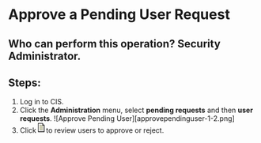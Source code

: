 # Approve a Pending User Request
## Who can perform this operation? Security Administrator.
## Steps:
1. Log in to CIS.
2. Click the **Administration** menu, select **pending requests** and then **user requests**.
![Approve Pending User][approvependinguser-1-2.png]
3. Click   ![](request-approve.png)to review users to approve or reject.

